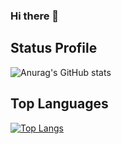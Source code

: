 ### Hi there 👋

## Status Profile
![Anurag's GitHub stats](https://github-readme-stats.vercel.app/api?username=brunoFgR&show_icons=true&theme=dracula)


## Top Languages
[![Top Langs](https://github-readme-stats.vercel.app/api/top-langs/?username=brunoFgR&langs_count=8)](https://github.com/anuraghazra/github-readme-stats)





<!--
**BrunoFgR/BrunoFgR** is a ✨ _special_ ✨ repository because its `README.md` (this file) appears on your GitHub profile.

Here are some ideas to get you started:

- 🔭 I’m currently working on ...
- 🌱 I’m currently learning ...
- 👯 I’m looking to collaborate on ...
- 🤔 I’m looking for help with ...
- 💬 Ask me about ...
- 📫 How to reach me: ...
- 😄 Pronouns: ...
- ⚡ Fun fact: ...
-->
